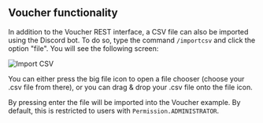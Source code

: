 ## Voucher functionality

In addition to the Voucher REST interface, a CSV file can also be imported
using the Discord bot. To do so, type the command `/importcsv` and click the
option "file". You will see the following screen:

![Import CSV](https://i.postimg.cc/FsQ16PGs/screenshot-20230201-145637.png)

You can either press the big file icon to open a file chooser (choose your .csv file from there),
or you can drag & drop your .csv file onto the file icon.

By pressing enter the file will be imported into the Voucher example.
By default, this is restricted to users with `Permission.ADMINISTRATOR`.
